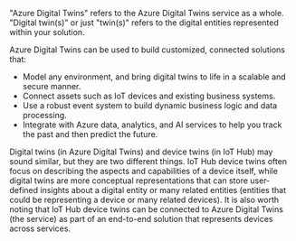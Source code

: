 "Azure Digital Twins" refers to the Azure Digital Twins service as a whole. 
"Digital twin(s)" or just "twin(s)" refers to the digital entities represented within your solution.

Azure Digital Twins can be used to build customized, connected solutions that:

* Model any environment, and bring digital twins to life in a scalable and secure manner.
* Connect assets such as IoT devices and existing business systems.
* Use a robust event system to build dynamic business logic and data processing.
* Integrate with Azure data, analytics, and AI services to help you track the past and then predict the future.

Digital twins (in Azure Digital Twins) and device twins (in IoT Hub) may sound similar, but they are two different things. 
IoT Hub device twins often focus on describing the aspects and capabilities of a device itself, while digital twins are more conceptual representations that can store user-defined insights about a digital entity or many related entities (entities that could be representing a device or many related devices). 
It is also worth noting that IoT Hub device twins can be connected to Azure Digital Twins (the service) as part of an end-to-end solution that represents devices across services.
